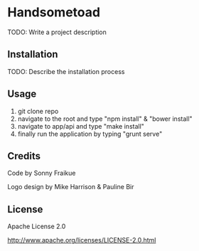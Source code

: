 # Handsometoad 

TODO: Write a project description

## Installation

TODO: Describe the installation process

## Usage

1. git clone repo
2. navigate to the root and type "npm install" & "bower install"
3. navigate to app/api and type "make install"
4. finally run the application by typing "grunt serve"

## Credits

Code by Sonny Fraikue

Logo design by Mike Harrison & Pauline Bir

## License

Apache License 2.0

http://www.apache.org/licenses/LICENSE-2.0.html